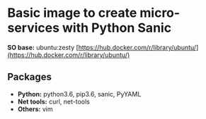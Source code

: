 Basic image to create micro-services with Python Sanic
======================================================

**SO base:** ubuntu:zesty [https://hub.docker.com/r/library/ubuntu/](https://hub.docker.com/r/library/ubuntu/)

Packages
--------
- **Python:** python3.6, pip3.6, sanic, PyYAML
- **Net tools:** curl, net-tools
- **Others:** vim
